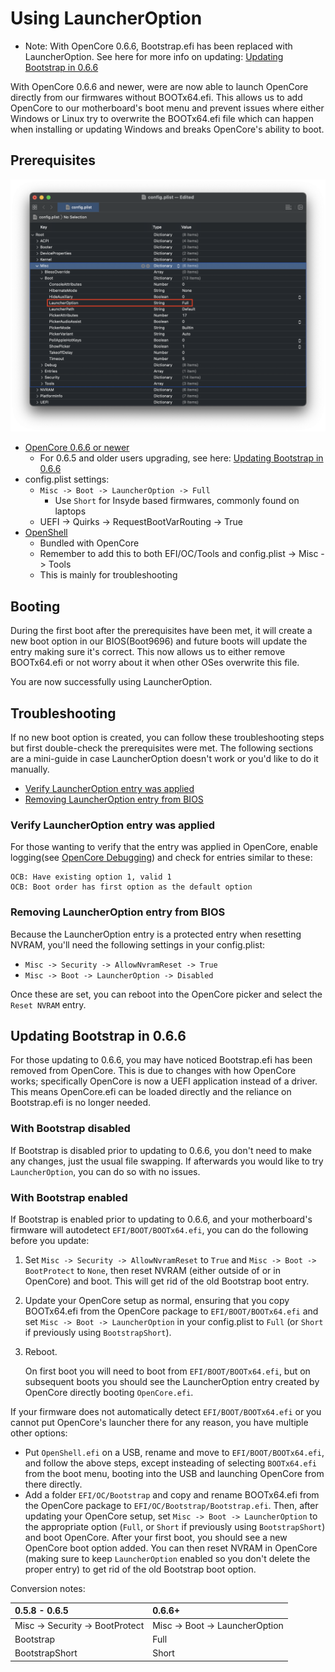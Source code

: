 # Using LauncherOption

* Note: With OpenCore 0.6.6, Bootstrap.efi has been replaced with LauncherOption. See here for more info on updating: [Updating Bootstrap in 0.6.6](#updating-bootstrap-in-0-6-6)

With OpenCore 0.6.6 and newer, were are now able to launch OpenCore directly from our firmwares without BOOTx64.efi. This allows us to add OpenCore to our motherboard's boot menu and prevent issues where either Windows or Linux try to overwrite the BOOTx64.efi file which can happen when installing or updating Windows and breaks OpenCore's ability to boot.

## Prerequisites

![](../images/bootstrap-md/config.png)

* [OpenCore 0.6.6 or newer](https://github.com/acidanthera/OpenCorePkg/releases)
  * For 0.6.5 and older users upgrading, see here: [Updating Bootstrap in 0.6.6](#updating-bootstrap-in-0-6-6)
* config.plist settings:
  * `Misc -> Boot -> LauncherOption -> Full`
    * Use `Short` for Insyde based firmwares, commonly found on laptops
  * UEFI -> Quirks -> RequestBootVarRouting -> True
* [OpenShell](https://github.com/acidanthera/OpenCorePkg/releases)
  * Bundled with OpenCore
  * Remember to add this to both EFI/OC/Tools and config.plist -> Misc -> Tools
  * This is mainly for troubleshooting

## Booting

During the first boot after the prerequisites have been met, it will create a new boot option in our BIOS(Boot9696) and future boots will update the entry making sure it's correct. This now allows us to either remove BOOTx64.efi or not worry about it when other OSes overwrite this file.

You are now successfully using LauncherOption.

## Troubleshooting

If no new boot option is created, you can follow these troubleshooting steps but first double-check the prerequisites were met. The following sections are a mini-guide in case LauncherOption doesn't work or you'd like to do it manually.

* [Verify LauncherOption entry was applied](#verify-launcheroption-entry-was-applied)
* [Removing LauncherOption entry from BIOS](#removing-launcheroption-entry-from-bios)

### Verify LauncherOption entry was applied

For those wanting to verify that the entry was applied in OpenCore, enable logging(see [OpenCore Debugging](https://dortania.github.io/OpenCore-Install-Guide/troubleshooting/debug.html)) and check for entries similar to these:

```
OCB: Have existing option 1, valid 1
OCB: Boot order has first option as the default option
```

### Removing LauncherOption entry from BIOS

Because the LauncherOption entry is a protected entry when resetting NVRAM, you'll need the following settings in your config.plist:

* `Misc -> Security -> AllowNvramReset -> True`
* `Misc -> Boot -> LauncherOption -> Disabled`

Once these are set, you can reboot into the OpenCore picker and select the `Reset NVRAM` entry.

## Updating Bootstrap in 0.6.6

For those updating to 0.6.6, you may have noticed Bootstrap.efi has been removed from OpenCore. This is due to changes with how OpenCore works; specifically OpenCore is now a UEFI application instead of a driver. This means OpenCore.efi can be loaded directly and the reliance on Bootstrap.efi is no longer needed.

### With Bootstrap disabled

If Bootstrap is disabled prior to updating to 0.6.6, you don't need to make any changes, just the usual file swapping. If afterwards you would like to try `LauncherOption`, you can do so with no issues.

### With Bootstrap enabled

If Bootstrap is enabled prior to updating to 0.6.6, and your motherboard's firmware will autodetect `EFI/BOOT/BOOTx64.efi`, you can do the following before you update:

1. Set `Misc -> Security -> AllowNvramReset` to `True` and `Misc -> Boot -> BootProtect` to `None`, then reset NVRAM (either outside of or in OpenCore) and boot. This will get rid of the old Bootstrap boot entry.
2. Update your OpenCore setup as normal, ensuring that you copy BOOTx64.efi from the OpenCore package to `EFI/BOOT/BOOTx64.efi` and set `Misc -> Boot -> LauncherOption` in your config.plist to `Full` (or `Short` if previously using `BootstrapShort`).
3. Reboot.

   On first boot you will need to boot from `EFI/BOOT/BOOTx64.efi`, but on subsequent boots you should see the LauncherOption entry created by OpenCore directly booting `OpenCore.efi`.

If your firmware does not automatically detect `EFI/BOOT/BOOTx64.efi` or you cannot put OpenCore's launcher there for any reason, you have multiple other options:
* Put `OpenShell.efi` on a USB, rename and move to `EFI/BOOT/BOOTx64.efi`, and follow the above steps, except insteading of selecting `BOOTx64.efi` from the boot menu, booting into the USB and launching OpenCore from there directly.
* Add a folder `EFI/OC/Bootstrap` and copy and rename BOOTx64.efi from the OpenCore package to `EFI/OC/Bootstrap/Bootstrap.efi`. Then, after updating your OpenCore setup, set `Misc -> Boot -> LauncherOption` to the appropriate option (`Full`, or `Short` if previously using `BootstrapShort`) and boot OpenCore. After your first boot, you should see a new OpenCore boot option added. You can then reset NVRAM in OpenCore (making sure to keep `LauncherOption` enabled so you don't delete the proper entry) to get rid of the old Bootstrap boot option.

Conversion notes:

| 0.5.8 - 0.6.5 | 0.6.6+ |
| :--- | :--- |
| Misc -> Security -> BootProtect | Misc -> Boot -> LauncherOption |
| Bootstrap | Full |
| BootstrapShort | Short |
